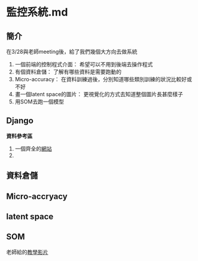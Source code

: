# 監控系統.md

## 簡介

在3/28與老師meeting後，給了我們幾個大方向去做系統

1. 一個前端的控制程式介面：
    希望可以不用到後端去操作程式
2. 有個資料倉儲：
    了解有哪些資料是需要跑動的
3. Micro-accuracy：
    在資料訓練過後，分別知道哪些類別訓練的狀況比較好或不好
4. 畫一個latent space的圖片：
    更視覺化的方式去知道整個圖片長甚麼樣子
5. 用SOM去跑一個模型

## Django

**資料參考區**
1. 一個齊全的[網站](https://developer.mozilla.org/zh-TW/docs/Learn/Server-side/Django/Introduction)
2. 

## 資料倉儲

## Micro-accryacy

## latent space



## SOM

老師給的[教學影片](https://www.youtube.com/watch?v=lFbxTlD5R98)
